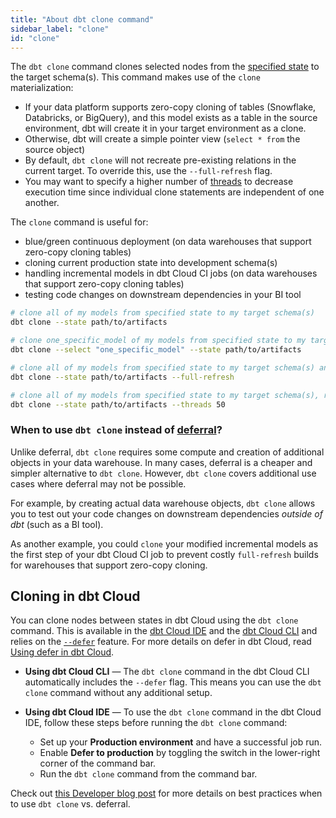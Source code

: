 ```yaml
---
title: "About dbt clone command"
sidebar_label: "clone"
id: "clone"
---
```


The `dbt clone` command clones selected nodes from the [specified state](/reference/node-selection/syntax#establishing-state) to the target schema(s). This command makes use of the `clone` materialization:
- If your data platform supports zero-copy cloning of tables (Snowflake, Databricks, or BigQuery), and this model exists as a table in the source environment, dbt will create it in your target environment as a clone.
- Otherwise, dbt will create a simple pointer view (`select * from` the source object)
- By default, `dbt clone` will not recreate pre-existing relations in the current target. To override this, use the `--full-refresh` flag. 
- You may want to specify a higher number of [threads](/docs/running-a-dbt-project/using-threads) to decrease execution time since individual clone statements are independent of one another.

The `clone` command is useful for:
- blue/green continuous deployment (on data warehouses that support zero-copy cloning tables)
- cloning current production state into development schema(s)
- handling incremental models in dbt Cloud CI jobs (on data warehouses that support zero-copy cloning tables)
- testing code changes on downstream dependencies in your BI tool


```bash
# clone all of my models from specified state to my target schema(s)
dbt clone --state path/to/artifacts

# clone one_specific_model of my models from specified state to my target schema(s)
dbt clone --select "one_specific_model" --state path/to/artifacts

# clone all of my models from specified state to my target schema(s) and recreate all pre-existing relations in the current target
dbt clone --state path/to/artifacts --full-refresh

# clone all of my models from specified state to my target schema(s), running up to 50 clone statements in parallel
dbt clone --state path/to/artifacts --threads 50
```

### When to use `dbt clone` instead of [deferral](/reference/node-selection/defer)?

Unlike deferral, `dbt clone` requires some compute and creation of additional objects in your data warehouse. In many cases, deferral is a cheaper and simpler alternative to `dbt clone`. However, `dbt clone` covers additional use cases where deferral may not be possible.

For example, by creating actual data warehouse objects, `dbt clone` allows you to test out your code changes on downstream dependencies _outside of dbt_ (such as a BI tool). 

As another example, you could `clone` your modified incremental models as the first step of your dbt Cloud CI job to prevent costly `full-refresh` builds for warehouses that support zero-copy cloning.

## Cloning in dbt Cloud

You can clone nodes between states in dbt Cloud using the `dbt clone` command. This is available in the [dbt Cloud IDE](/docs/cloud/dbt-cloud-ide/develop-in-the-cloud) and the [dbt Cloud CLI](/docs/cloud/cloud-cli-installation) and  relies on the [`--defer`](/reference/node-selection/defer) feature. For more details on defer in dbt Cloud, read [Using defer in dbt Cloud](/docs/cloud/about-cloud-develop-defer).

- **Using dbt Cloud CLI** &mdash; The `dbt clone` command in the dbt Cloud CLI automatically includes the `--defer` flag. This means you can use the `dbt clone` command without any additional setup.

- **Using dbt Cloud IDE** &mdash; To use the `dbt clone` command in the dbt Cloud IDE, follow these steps before running the `dbt clone` command:

  - Set up your **Production environment** and have a successful job run.
  - Enable **Defer to production** by toggling the switch in the lower-right corner of the command bar.
    <Lightbox src="/img/docs/dbt-cloud/defer-toggle.jpg" width="200%" title="Select the 'Defer to production' toggle on the bottom right of the command bar to enable defer in the dbt Cloud IDE."/>
  - Run the `dbt clone` command from the command bar.
  
  
Check out [this Developer blog post](https://docs.getdbt.com/blog/to-defer-or-to-clone) for more details on best practices when to use `dbt clone` vs. deferral.
